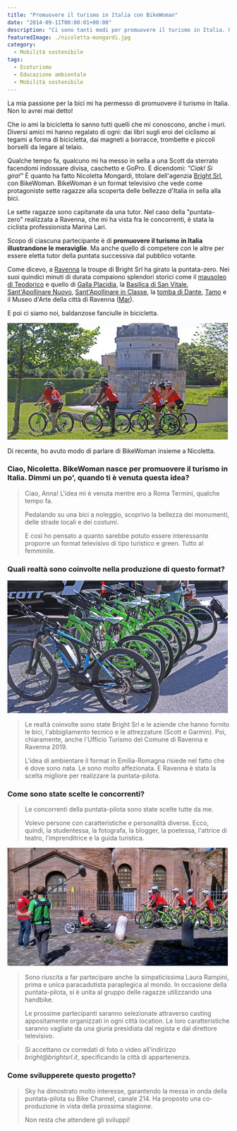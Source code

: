 ```yaml
---
title: "Promuovere il turismo in Italia con BikeWoman"
date: "2014-09-11T00:00:01+00:00"
description: "Ci sono tanti modi per promuovere il turismo in Italia. Uno di questi è BikeWoman, un format la cui puntata-pilota è stata realizzata a Ravenna."
featuredImage: ./nicoletta-mongardi.jpg
category:
  - Mobilità sostenibile
tags:
  - Ecoturismo
  - Educazione ambientale
  - Mobilità sostenibile
---
```


La mia passione per la bici mi ha permesso di promuovere il turismo in Italia. Non lo avrei mai detto!

Che io ami la bicicletta lo sanno tutti quelli che mi conoscono, anche i muri. Diversi amici mi hanno regalato di ogni: dai libri sugli eroi del ciclismo ai tegami a forma di bicicletta, dai magneti a borracce, trombette e piccoli borselli da legare al telaio.

Qualche tempo fa, qualcuno mi ha messo in sella a una Scott da sterrato facendomi indossare divisa, caschetto e GoPro. E dicendomi: _"Ciak! Si gira!"_
È quanto ha fatto Nicoletta Mongardi, titolare dell'agenzia [Bright Srl](http://www.brightsrl.it), con BikeWoman.
BikeWoman è un format televisivo che vede come protagoniste sette ragazze alla scoperta delle bellezze d'Italia in sella alla bici.

Le sette ragazze sono capitanate da una tutor. Nel caso della "puntata-zero" realizzata a Ravenna, che mi ha vista fra le concorrenti, è stata la ciclista professionista Marina Lari.

Scopo di ciascuna partecipante è di **promuovere il turismo in Italia illustrandone le meraviglie**. Ma anche quello di competere con le altre per essere eletta tutor della puntata successiva dal pubblico votante.

Come dicevo, a [Ravenna](http://www.turismo.ra.it/ita/) la troupe di Bright Srl ha girato la puntata-zero.
Nei suoi quindici minuti di durata compaiono splendori storici come il [mausoleo di Teodorico](http://www.turismo.ra.it/ita/Scopri-il-territorio/Arte-e-cultura/Patrimonio-Unesco/Mausoleo-di-Teoderico) e quello di [Galla Placidia](http://www.turismo.ra.it/ita/Scopri-il-territorio/Arte-e-cultura/Patrimonio-Unesco/Mausoleo-di-Galla-Placidia), la [Basilica di San Vitale](http://www.turismo.ra.it/ita/Scopri-il-territorio/Arte-e-cultura/Patrimonio-Unesco/Basilica-di-San-Vitale), [Sant'Apollinare Nuovo](http://www.turismo.ra.it/ita/Scopri-il-territorio/Arte-e-cultura/Patrimonio-Unesco/Basilica-di-Sant'Apollinare-Nuovo), [Sant'Apollinare in Classe](http://www.turismo.ra.it/ita/Scopri-il-territorio/Arte-e-cultura/Patrimonio-Unesco/Basilica-di-Sant'Apollinare-in-Classe), la [tomba di Dante](http://www.turismo.ra.it/ita/Scopri-il-territorio/Arte-e-cultura/Monumenti-alla-memoria/Tomba-di-Dante-e-Quadrarco-di-Braccioforte), [Tamo](http://www.tamoravenna.it) e il Museo d'Arte della città di Ravenna ([Mar](http://www.mar.ra.it/ita/)).

E poi ci siamo noi, baldanzose fanciulle in bicicletta.

![Teodorico](./teodorico.jpg)

Di recente, ho avuto modo di parlare di BikeWoman insieme a Nicoletta.

### Ciao, Nicoletta. BikeWoman nasce per promuovere il turismo in Italia. Dimmi un po', quando ti è venuta questa idea?

> Ciao, Anna! L'idea mi è venuta mentre ero a Roma Termini, qualche tempo fa.
>
> Pedalando su una bici a noleggio, scoprivo la bellezza dei monumenti, delle strade locali e dei costumi.
>
> E così ho pensato a quanto sarebbe potuto essere interessante proporre un format televisivo di tipo turistico e green. Tutto al femminile.

### Quali realtà sono coinvolte nella produzione di questo format?

![Le bici Scott utilizzate](./bici-scott.jpg)

> Le realtà coinvolte sono state Bright Srl e le aziende che hanno fornito le bici, l'abbigliamento tecnico e le attrezzature (Scott e Garmin). Poi, chiaramente, anche l'Ufficio Turismo del Comune di Ravenna e Ravenna 2019.
>
> L'idea di ambientare il format in Emilia-Romagna risiede nel fatto che è dove sono nata. Le sono molto affezionata. E Ravenna è stata la scelta migliore per realizzare la puntata-pilota.

### Come sono state scelte le concorrenti?

> Le concorrenti della puntata-pilota sono state scelte tutte da me.
>
> Volevo persone con caratteristiche e personalità diverse. Ecco, quindi, la studentessa, la fotografa, la blogger, la poetessa, l'attrice di teatro, l'imprenditrice e la guida turistica.

![L'incontro con Laura Rampini, su hand bike](./hand-bike.jpg)

> Sono riuscita a far partecipare anche la simpaticissima Laura Rampini, prima e unica paracadutista paraplegica al mondo. In occasione della puntata-pilota, si è unita al gruppo delle ragazze utilizzando una handbike.
>
> Le prossime partecipanti saranno selezionate attraverso casting appositamente organizzati in ogni città location. Le loro caratteristiche saranno vagliate da una giuria presidiata dal regista e dal direttore televisivo.

> Si accettano cv corredati di foto o video all'indirizzo _bright@brightsrl.it_, specificando la città di appartenenza.

### Come svilupperete questo progetto?

> Sky ha dimostrato molto interesse, garantendo la messa in onda della puntata-pilota su Bike Channel, canale 214. Ha proposto una co-produzione in vista della prossima stagione.
>
> Non resta che attendere gli sviluppi!
